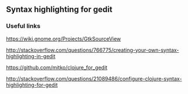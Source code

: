 ## Syntax highlighting for gedit

### Useful links

https://wiki.gnome.org/Projects/GtkSourceView

http://stackoverflow.com/questions/766775/creating-your-own-syntax-highlighting-in-gedit

https://github.com/mitko/clojure_for_gedit

http://stackoverflow.com/questions/21089486/configure-clojure-syntax-highlighting-for-gedit
